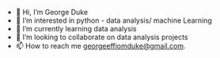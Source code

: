 - 👋 Hi, I’m George Duke 
- 👀 I’m interested in python - data analysis/ machine Learning 
- 🌱 I’m currently learning data analysis 
- 💞️ I’m looking to collaborate on data analysis projects 
- 📫 How to reach me georgeeffiomduke@gmail.com.

<!---
Etemma/Etemma is a ✨ special ✨ repository because its `README.md` (this file) appears on your GitHub profile.
You can click the Preview link to take a look at your changes.
--->
